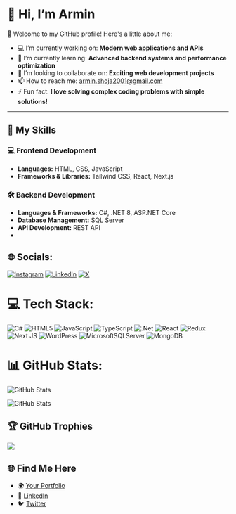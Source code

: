 # 👋 Hi, I’m Armin

🌟 Welcome to my GitHub profile! Here's a little about me:

- 💻 I’m currently working on: **Modern web applications and APIs**
- 🌱 I’m currently learning: **Advanced backend systems and performance optimization**
- 👯 I’m looking to collaborate on: **Exciting web development projects**
- 📫 How to reach me: armin.shoja2001@gmail.com
- ⚡ Fun fact: **I love solving complex coding problems with simple solutions!**

---

## 🚀 My Skills

### 💻 Frontend Development
- **Languages:** HTML, CSS, JavaScript
- **Frameworks & Libraries:** Tailwind CSS, React, Next.js

### 🛠️ Backend Development
- **Languages & Frameworks:** C#, .NET 8, ASP.NET Core
- **Database Management:** SQL Server
- **API Development:** REST API
- 


## 🌐 Socials:
[![Instagram](https://img.shields.io/badge/Instagram-%23E4405F.svg?logo=Instagram&logoColor=white)](https://instagram.com/armin.shojaa) [![LinkedIn](https://img.shields.io/badge/LinkedIn-%230077B5.svg?logo=linkedin&logoColor=white)](https://linkedin.com/in/armin-shoja-9b24491aa/) [![X](https://img.shields.io/badge/X-black.svg?logo=X&logoColor=white)](https://x.com/armin_shoja) 

# 💻 Tech Stack:
![C#](https://img.shields.io/badge/c%23-%23239120.svg?style=for-the-badge&logo=csharp&logoColor=white) ![HTML5](https://img.shields.io/badge/html5-%23E34F26.svg?style=for-the-badge&logo=html5&logoColor=white) ![JavaScript](https://img.shields.io/badge/javascript-%23323330.svg?style=for-the-badge&logo=javascript&logoColor=%23F7DF1E) ![TypeScript](https://img.shields.io/badge/typescript-%23007ACC.svg?style=for-the-badge&logo=typescript&logoColor=white) ![.Net](https://img.shields.io/badge/.NET-5C2D91?style=for-the-badge&logo=.net&logoColor=white) ![React](https://img.shields.io/badge/react-%2320232a.svg?style=for-the-badge&logo=react&logoColor=%2361DAFB) ![Redux](https://img.shields.io/badge/redux-%23593d88.svg?style=for-the-badge&logo=redux&logoColor=white) ![Next JS](https://img.shields.io/badge/Next-black?style=for-the-badge&logo=next.js&logoColor=white) ![WordPress](https://img.shields.io/badge/WordPress-%23117AC9.svg?style=for-the-badge&logo=WordPress&logoColor=white) ![MicrosoftSQLServer](https://img.shields.io/badge/Microsoft%20SQL%20Server-CC2927?style=for-the-badge&logo=microsoft%20sql%20server&logoColor=white) ![MongoDB](https://img.shields.io/badge/MongoDB-%234ea94b.svg?style=for-the-badge&logo=mongodb&logoColor=white)

# 📊 GitHub Stats:
![GitHub Stats](https://github-readme-stats.vercel.app/api?username=Armin041&theme=react&show_icons=true&hide_border=true&count_private=true)

![GitHub Stats](https://github-readme-streak-stats.herokuapp.com/?user=Armin041&theme=react&hide_border=true&exclude_days=Fri)



## 🏆 GitHub Trophies
![](https://github-profile-trophy.vercel.app/?username=armin041&theme=radical&no-frame=false&no-bg=true&margin-w=4)


## 🌐 Find Me Here
- 🌍 [Your Portfolio](https://arminshoja.ir)
- 💼 [LinkedIn](https://www.linkedin.com/in/armin-shoja-9b24491aa/)
- 🐦 [Twitter](https://twitter.com/armin_shoja)
